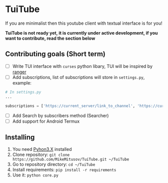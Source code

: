 # TuiTube
If you are minimalist then this youtube client with textual interface is for you!

**TuiTube is not ready yet, it is currently under active development, if you want to contribute, read the section below**

## Contributing goals (Short term)
- [ ] Write TUI interface with `curses` python libary, TUI will be inspired by [ranger](https://github.com/ranger/ranger)
- [ ] Add subscriptions, list of subscriptions will store in `settings.py`, example:
```python
# In settings.py
...

subscriptions = ['https://current_server/link_to_channel', 'https://current_server/link_to_channel']
```
- [ ] Add Search by subscribers method (Searcher)
- [ ] Add support for Android Termux

## Installing
1. You need [Pyhon3.X](https://www.python.org/downloads/) installed
2. Clone repository: `git clone https://github.com/MikeMitusov/TuiTube.git ~/TuiTube`
3. Go to repository directory: `cd ~/TuiTube`
4. Install requirements: `pip install -r requirements`
5. Use it: `python core.py`
